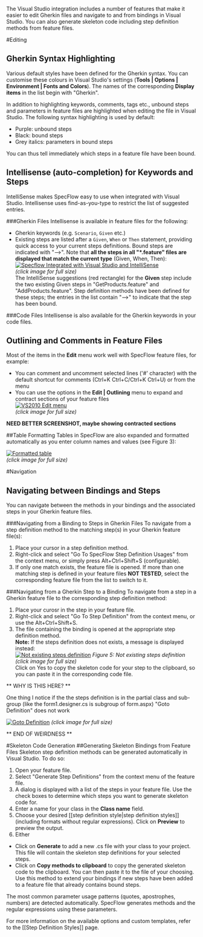 The Visual Studio integration includes a number of features that make it easier to edit Gherkin files and navigate to and from bindings in Visual Studio. You can also generate skeleton code including step definition methods from feature files.

#Editing

## Gherkin Syntax Highlighting
Various default styles have been defined for the Gherkin syntax. You can customise these colours in Visual Studio's settings (**Tools | Options | Environment | Fonts and Colors**). The names of the corresponding **Display items** in the list begin with "Gherkin".

In addition to highlighting keywords, comments, tags etc., unbound steps and parameters in feature files are highlighted when editing the file in Visual Studio. The following syntax highlighting is used by default:
* Purple: unbound steps
* Black: bound steps
* Grey italics: parameters in bound steps

You can thus tell immediately which steps in a feature file have been bound.

## Intellisense (auto-completion) for Keywords and Steps
IntelliSense makes SpecFlow easy to use when integrated with Visual Studio. Intellisense uses find-as-you-type to restrict the list of suggested entries.

###Gherkin Files
Intellisense is available in feature files for the following:
* Gherkin keywords (e.g. `Scenario`, `Given` etc.)
* Existing steps are listed after a `Given`, `When` or `Then` statement, providing quick access to your current steps definitions. Bound steps are indicated with "-->". Note that **all the steps in all "*.feature" files are displayed that match the current type** (Given, When, Then):  
[![Specflow Integrated with Visual Studio and IntelliSense](http://i734.photobucket.com/albums/ww347/rommelmanalo/Specflow/IntilliSense.png) ](http://i734.photobucket.com/albums/ww347/rommelmanalo/Specflow/IntilliSense.png)  
_(click image for full size)_  
The IntelliSense suggestions (red rectangle) for the **Given** step include the two existing Given steps in "GetProducts.feature" and "AddProducts.feature". Step definition methods have been defined for these steps; the entries in the list contain "-->" to indicate that the step has been bound.

###Code Files
Intellisense is also available for the Gherkin keywords in your code files.

## Outlining and Comments in Feature Files
Most of the items in the **Edit** menu work well with SpecFlow feature files, for example:

* You can comment and uncomment selected lines ('#' character) with the default shortcut for comments (Ctrl+K Ctrl+C/Ctrl+K Ctrl+U) or from the menu
* You can use the options in the **Edit | Outlining** menu to expand and contract sections of your feature files  
[![VS2010 Edit menu](http://i734.photobucket.com/albums/ww347/rommelmanalo/Specflow/Outlining.png)](http://i734.photobucket.com/albums/ww347/rommelmanalo/Specflow/Outlining.png)  
_(click image for full size)_

**NEED BETTER SCREENSHOT, maybe showing contracted sections**

##Table Formatting
Tables in SpecFlow are also expanded and formatted automatically as you enter column names and values (see Figure 3):

[![Formatted table](http://i734.photobucket.com/albums/ww347/rommelmanalo/Specflow/FormattedTable.png)](http://i734.photobucket.com/albums/ww347/rommelmanalo/Specflow/FormattedTable.png)  
_(click image for full size)_

#Navigation

## Navigating between Bindings and Steps 
You can navigate between the methods in your bindings and the associated steps in your Gherkin feature files. 

###Navigating from a Binding to Steps in Gherkin Files
To navigate from a step definition method to the matching step(s) in your Gherkin feature file(s):  

1. Place your cursor in a step definition method. 
1. Right-click and select "Go To SpecFlow Step Definition Usages" from the context menu, or simply press Alt+Ctrl+Shift+S (configurable). 
1. If only one match exists, the feature file is opened. If more than one matching step is defined in your feature files **NOT TESTED**, select the corresponding feature file from the list to switch to it.

###Navigating from a Gherkin Step to a Binding
To navigate from a step in a Gherkin feature file to the corresponding step definition method: 

1. Place your curosr in the step in your feature file.
1. Right-click and select "Go To Step Definition" from the context menu, or use the Alt+Ctrl+Shift+S.
1. The file containing the binding is opened at the appropriate step definition method.  
  **Note:** If the steps definition does not exists, a message is displayed instead:  
  [![Not existing steps definition](http://i734.photobucket.com/albums/ww347/rommelmanalo/Specflow/NotExistingDefinition.png)](http://i734.photobucket.com/albums/ww347/rommelmanalo/Specflow/NotExistingDefinition.png)
_Figure 5: Not existing steps definition (click image for full size)_  
  Click on Yes to copy the skeleton code for your step to the clipboard, so you can paste it in the corresponding code file.

** WHY IS THIS HERE? **

One thing I notice if the the steps definition is in the partial class and sub-group (like the form1.designer.cs is subgroup of form.aspx) "Goto Definition" does not work


[![Goto Definition](http://i734.photobucket.com/albums/ww347/rommelmanalo/Specflow/GotoDefinition.png)](http://i734.photobucket.com/albums/ww347/rommelmanalo/Specflow/GotoDefinition.png)
_(click image for full size)_

** END OF WEIRDNESS **




#Skeleton Code Generation
##Generating Skeleton Bindings from Feature Files
Skeleton step definition methods can be generated automatically in Visual Studio. To do so:

1. Open your feature file.
1. Select "Generate Step Definitions" from the context menu of the feature file. 
1. A dialog is displayed with a list of the steps in your feature file. Use the check boxes to determine which steps you want to generate skeleton code for.
1. Enter a name for your class in the **Class name** field.
1. Choose your desired [[step definition style|step definition styles]] (including formats without regular expressions). Click on **Preview** to preview the output.
1. Either  
  * Click on **Generate** to add a new .cs file with your class to your project. This file will contain the skeleton step definitions for your selected steps.  
  * Click on **Copy methods to clipboard** to copy the generated skeleton code to the clipboard. You can then paste it to the file of your choosing. Use this method to extend your bindings if new steps have been added to a feature file that already contains bound steps.

The most common parameter usage patterns (quotes, apostrophes, numbers) are detected automatically. SpecFlow generates methods and the regular expressions using these parameters. 

For more information on the available options and custom templates, refer to the [[Step Definition Styles]] page.



